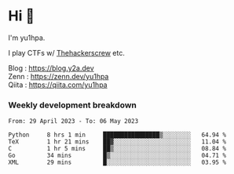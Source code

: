 # Hi 👋

I'm yu1hpa.

I play CTFs w/ [Thehackerscrew](https://www.thehackerscrew.team/) etc.

Blog : https://blog.y2a.dev  
Zenn : https://zenn.dev/yu1hpa  
Qiita : https://qiita.com/yu1hpa  

### Weekly development breakdown

<!--START_SECTION:waka-->

```text
From: 29 April 2023 - To: 06 May 2023

Python     8 hrs 1 min     ████████████████▒░░░░░░░░   64.94 %
TeX        1 hr 21 mins    ██▓░░░░░░░░░░░░░░░░░░░░░░   11.04 %
C          1 hr 5 mins     ██▒░░░░░░░░░░░░░░░░░░░░░░   08.84 %
Go         34 mins         █▒░░░░░░░░░░░░░░░░░░░░░░░   04.71 %
XML        29 mins         █░░░░░░░░░░░░░░░░░░░░░░░░   03.95 %
```

<!--END_SECTION:waka-->

